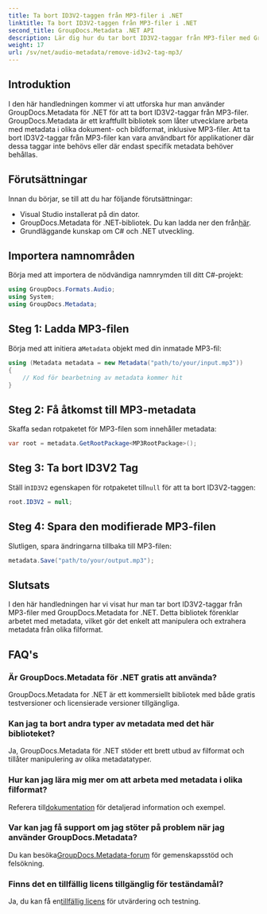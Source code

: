```yaml
---
title: Ta bort ID3V2-taggen från MP3-filer i .NET
linktitle: Ta bort ID3V2-taggen från MP3-filer i .NET
second_title: GroupDocs.Metadata .NET API
description: Lär dig hur du tar bort ID3V2-taggar från MP3-filer med GroupDocs.Metadata for .NET. Hantera metadata effektivt i dina C#-projekt.
weight: 17
url: /sv/net/audio-metadata/remove-id3v2-tag-mp3/
---
```

## Introduktion
I den här handledningen kommer vi att utforska hur man använder GroupDocs.Metadata för .NET för att ta bort ID3V2-taggar från MP3-filer. GroupDocs.Metadata är ett kraftfullt bibliotek som låter utvecklare arbeta med metadata i olika dokument- och bildformat, inklusive MP3-filer. Att ta bort ID3V2-taggar från MP3-filer kan vara användbart för applikationer där dessa taggar inte behövs eller där endast specifik metadata behöver behållas.
## Förutsättningar
Innan du börjar, se till att du har följande förutsättningar:
- Visual Studio installerat på din dator.
-  GroupDocs.Metadata för .NET-bibliotek. Du kan ladda ner den från[här](https://releases.groupdocs.com/metadata/net/).
- Grundläggande kunskap om C# och .NET utveckling.

## Importera namnområden
Börja med att importera de nödvändiga namnrymden till ditt C#-projekt:
```csharp
using GroupDocs.Formats.Audio;
using System;
using GroupDocs.Metadata;
```
## Steg 1: Ladda MP3-filen
 Börja med att initiera a`Metadata` objekt med din inmatade MP3-fil:
```csharp
using (Metadata metadata = new Metadata("path/to/your/input.mp3"))
{
    // Kod för bearbetning av metadata kommer hit
}
```
## Steg 2: Få åtkomst till MP3-metadata
Skaffa sedan rotpaketet för MP3-filen som innehåller metadata:
```csharp
var root = metadata.GetRootPackage<MP3RootPackage>();
```
## Steg 3: Ta bort ID3V2 Tag
 Ställ in`ID3V2` egenskapen för rotpaketet till`null` för att ta bort ID3V2-taggen:
```csharp
root.ID3V2 = null;
```
## Steg 4: Spara den modifierade MP3-filen
Slutligen, spara ändringarna tillbaka till MP3-filen:
```csharp
metadata.Save("path/to/your/output.mp3");
```

## Slutsats
I den här handledningen har vi visat hur man tar bort ID3V2-taggar från MP3-filer med GroupDocs.Metadata for .NET. Detta bibliotek förenklar arbetet med metadata, vilket gör det enkelt att manipulera och extrahera metadata från olika filformat.

## FAQ's
### Är GroupDocs.Metadata för .NET gratis att använda?
GroupDocs.Metadata for .NET är ett kommersiellt bibliotek med både gratis testversioner och licensierade versioner tillgängliga.
### Kan jag ta bort andra typer av metadata med det här biblioteket?
Ja, GroupDocs.Metadata för .NET stöder ett brett utbud av filformat och tillåter manipulering av olika metadatatyper.
### Hur kan jag lära mig mer om att arbeta med metadata i olika filformat?
 Referera till[dokumentation](https://tutorials.groupdocs.com/metadata/net/) för detaljerad information och exempel.
### Var kan jag få support om jag stöter på problem när jag använder GroupDocs.Metadata?
 Du kan besöka[GroupDocs.Metadata-forum](https://forum.groupdocs.com/c/metadata/14) för gemenskapsstöd och felsökning.
### Finns det en tillfällig licens tillgänglig för teständamål?
Ja, du kan få en[tillfällig licens](https://purchase.groupdocs.com/temporary-license/) för utvärdering och testning.